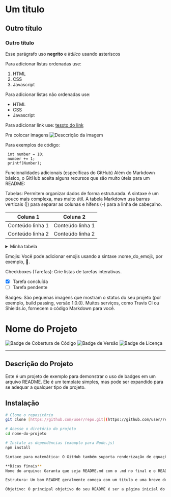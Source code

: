 # Um titulo
## Outro título
### Outro título

Esse parágrafo uso **negrito** e *itálico* usando asteriscos

Para adicionar listas ordenadas use:
1. HTML
2. CSS
3. Javascript

Para adicionar listas não ordenadas use:
- HTML
- CSS
- Javascript

Para adicionar link use:
[tesxto do link](www.google.com.br)

Pra colocar imagens
![Desccrição da imagem](https://picsum.photos/id/237/200/300)

Para exemplos de código:
```
 int number = 10; 
 number += 1;     
 printf(Number);
```
Funcionalidades adicionais (específicas do GitHub)
Além do Markdown básico, o GitHub aceita alguns recursos que são muito úteis para um README:

Tabelas: Permitem organizar dados de forma estruturada. A sintaxe é um pouco mais complexa, mas muito útil.
A tabela Markdown usa barras verticais (|) para separar as colunas e hifens (-) para a linha de cabeçalho.

| Coluna 1         | Coluna 2         |
| --------------   | --------------   |
| Conteúdo linha 1 | Conteúdo linha 1 |
| Conteúdo linha 2 | Conteúdo linha 2 |

<details>
<summary>Minha tabela</summary>

| Comando      | Descrição                           |
| ------------ | ----------------------------------- |
| `git status` | Lista todos os arquivos modificados |
| `git diff`   | Mostra diferenças entre arquivos    |

</details>

Emojis: Você pode adicionar emojis usando a sintaxe :nome_do_emoji:, por exemplo, :rocket:.

Checkboxes (Tarefas): Crie listas de tarefas interativas.
- [x] Tarefa concluída
- [ ] Tarefa pendente

Badges: São pequenas imagens que mostram o status do seu projeto (por exemplo, build passing, versão 1.0.0). Muitos serviços, como Travis CI ou Shields.io, fornecem o código Markdown para você.

# Nome do Projeto

![Badge de Cobertura de Código](https://img.shields.io/coveralls/github/user/repo.svg)
![Badge de Versão](https://img.shields.io/npm/v/nomedopacote.svg)
![Badge de Licença](https://img.shields.io/github/license/user/repo.svg)

---

## Descrição do Projeto

Este é um projeto de exemplo para demonstrar o uso de badges em um arquivo README. Ele é um template simples, mas pode ser expandido para se adequar a qualquer tipo de projeto.

## Instalação

```bash
# Clone o repositório
git clone [https://github.com/user/repo.git](https://github.com/user/repo.git)

# Acesse o diretório do projeto
cd nome-do-projeto

# Instale as dependências (exemplo para Node.js)
npm install

Sintaxe para matemática: O GitHub também suporta renderização de equações matemáticas usando MathJax. Você precisa de um $  para equações em linha ou $$ para blocos de equações.

**Dicas finais**
Nome do arquivo: Garanta que seja README.md com o .md no final e o README em maiúsculas (ou minúsculas, mas README.md é o padrão).

Estrutura: Um bom README geralmente começa com um título e uma breve descrição do projeto. Em seguida, ele pode incluir seções como "Como usar", "Instalação", "Pré-requisitos", "Licença", e "Contribuições".

Objetivo: O principal objetivo do seu README é ser a página inicial do seu projeto, explicando de forma clara e concisa o que ele faz, como usá-lo e como as pessoas podem contribuir.
